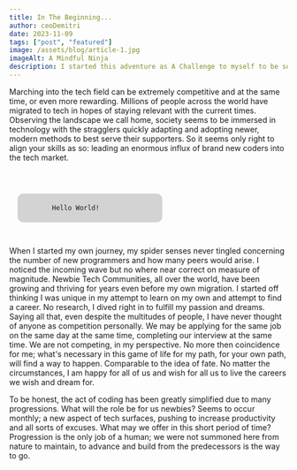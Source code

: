 ```yaml
---
title: In The Beginning...
author: ceoDemitri
date: 2023-11-09
tags: ["post", "featured"]
image: /assets/blog/article-1.jpg
imageAlt: A Mindful Ninja
description: I started this adventure as A Challenge to myself to be something different. The path has been exciting and eye-opening. In my perspective, I feel like I am going pretty high speed. Still amazing How easy life may pass us by, moving even faster plus revealing new paradigms at every moment. What does our future hold in this turbelent era? One thing for sure, I will be an assest to the future society.
---
```


<!-- TODO 1: rewrite this blog and write complete at the bottom of the page-->
<!-- for the first blog, my idea is to get the ball rolling with this site. I have a few plans to implement. this first blog must set the foundation for this iteration of the site(even though it will be seen last when listed, more personal) -->
<!-- topic: in the beginning: as coders what is our motivation, what may we accomplish, the state of the coding community -->

Marching into the tech field can be extremely competitive and at the same time, or even more rewarding. Millions of people across the world have migrated to tech in hopes of staying relevant with the current times. Observing the landscape we call home, society seems to be immersed in technology with the stragglers quickly adapting and adopting newer, modern methods to best serve their supporters. So it seems only right to align your skills as so: leading an enormous influx of brand new coders into the tech market.

<code>
    <p style="background-color: lightgrey; margin: 15px; padding: 5px; border-radius: 10px; width: 50%;">
        Hello World!
    </p>
</code>

When I started my own journey, my spider senses never tingled concerning the number of new programmers and how many peers would arise. I noticed the incoming wave but no where near correct on measure of magnitude. Newbie Tech Communities, all over the world, have been growing and thriving for years even before my own migration. I started off thinking I was unique in my attempt to learn on my own and attempt to find a career. No research, I dived right in to fulfill my passion and dreams. Saying all that, even despite the multitudes of people, I have never thought of anyone as competition personally. We may be applying for the same job on the same day at the same time, completing our interview at the same time. We are not competing, in my perspective. No more then coincidence for me; what's necessary in this game of life for my path, for your own path, will find a way to happen. Comparable to the idea of fate. No matter the circumstances, I am happy for all of us and wish for all us to live the careers we wish and dream for.

<!-- proofread below here and up the ante. get live -->
<!-- is this blog meant to detail my personal journey or to relate to many -->

To be honest, the act of coding has been greatly simplified due to many progressions. What will the role be for us newbies? Seems to occur monthly; a new aspect of tech surfaces, pushing to increase productivity and all sorts of excuses. What may we offer in this short period of time?
Progression is the only job of a human; we were not summoned here from nature to maintain, to advance and build from the predecessors is the way to go.
